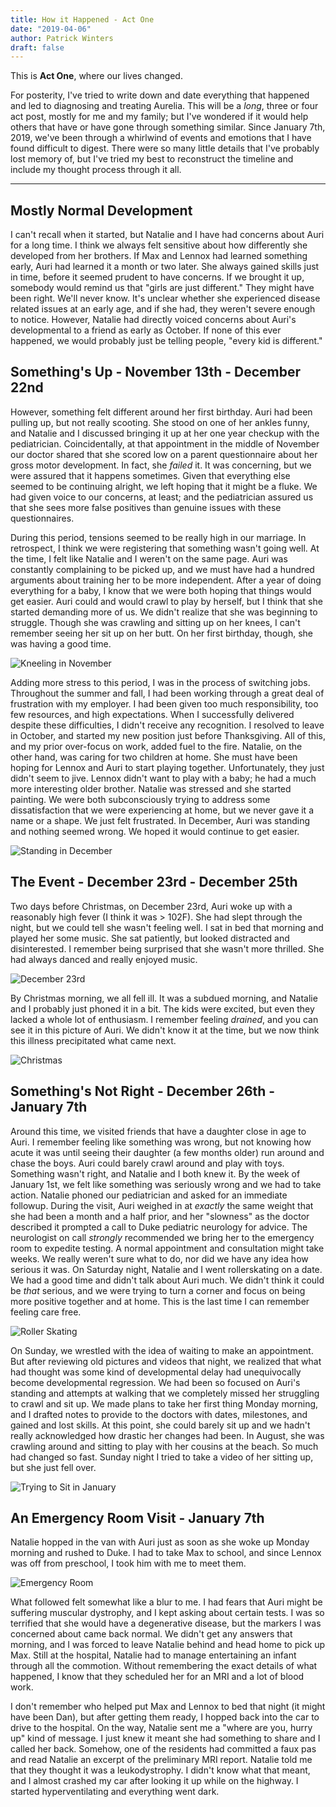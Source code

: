 ```yaml
---
title: How it Happened - Act One
date: "2019-04-06"
author: Patrick Winters
draft: false
---
```

This is **Act One**, where our lives changed.

For posterity, I've tried to write down and date everything that happened and led to diagnosing and treating Aurelia. This will be a _long_, three or four act post, mostly for me and my family; but I've wondered if it would help others that have or have gone through something similar. Since January 7th, 2019, we've been through a whirlwind of events and emotions that I have found difficult to digest. There were so many little details that I've probably lost memory of, but I've tried my best to reconstruct the timeline and include my thought process through it all.

---

## Mostly Normal Development

I can't recall when it started, but Natalie and I have had concerns about Auri for a long time. I think we always felt sensitive about how differently she developed from her brothers. If Max and Lennox had learned something early, Auri had learned it a month or two later. She always gained skills just in time, before it seemed prudent to have concerns. If we brought it up, somebody would remind us that "girls are just different." They might have been right. We'll never know. It's unclear whether she experienced disease related issues at an early age, and if she had, they weren't severe enough to notice. However, Natalie had directly voiced concerns about Auri's developmental to a friend as early as October. If none of this ever happened, we would probably just be telling people, "every kid is different."

## Something's Up - November 13th - December 22nd

However, something felt different around her first birthday. Auri had been pulling up, but not really scooting. She stood on one of her ankles funny, and Natalie and I discussed bringing it up at her one year checkup with the pediatrician. Coincidentally, at that appointment in the middle of November our doctor shared that she scored low on a parent questionnaire about her gross motor development. In fact, she _failed_ it. It was concerning, but we were assured that it happens sometimes. Given that everything else seemed to be continuing alright, we left hoping that it might be a fluke. We had given voice to our concerns, at least; and the pediatrician assured us that she sees more false positives than genuine issues with these questionnaires.

During this period, tensions seemed to be really high in our marriage. In retrospect,  I think we were registering that something wasn't going well. At the time, I felt like Natalie and I weren't on the same page. Auri was constantly complaining to be picked up, and we must have had a hundred arguments about training her to be more independent. After a year of doing everything for a baby, I know that we were both hoping that things would get easier. Auri could and would crawl to play by herself,  but I think that she started demanding more of us. We didn't realize that she was beginning to struggle. Though she was crawling and sitting up on her knees, I can't remember seeing her sit up on her butt. On her first birthday, though, she was having a good time.

![Kneeling in November](./november.jpg)

Adding more stress to this period, I was in the process of switching jobs. Throughout the summer and fall, I had been working through a great deal of frustration with my employer. I had been given too much responsibility, too few resources, and high expectations. When I successfully delivered despite these difficulties, I didn't receive any recognition. I resolved to leave in October, and started my new position just before Thanksgiving. All of this, and my prior over-focus on work, added fuel to the fire. Natalie, on the other hand, was caring for two children at home. She must have been hoping for Lennox and Auri to start playing together. Unfortunately, they just didn't seem to jive. Lennox didn't want to play with a baby; he had a much more interesting older brother. Natalie was stressed and she started painting. We were both subconsciously trying to address some dissatisfaction that we were experiencing at home, but we never gave it a name  or a shape. We just felt frustrated. In December, Auri was standing and nothing seemed wrong. We hoped it would continue to get easier.

![Standing in December](./standing.png)

## The Event - December 23rd - December 25th

Two days before Christmas, on December 23rd, Auri woke up with a reasonably high fever (I think it was > 102F). She had slept through the night, but we could tell she wasn't feeling well. I sat in bed that morning and played her some music. She sat patiently, but looked distracted and disinterested. I remember being surprised that she wasn't more thrilled. She had always danced and really enjoyed music.

![December 23rd](./guitar.jpg)

By Christmas morning, we all fell ill. It was a subdued morning, and Natalie and I probably just phoned it in a bit. The kids were excited, but even they lacked a whole lot of enthusiasm. I remember feeling _drained_, and you can see it in this picture of Auri. We didn't know it at the time, but we now think this illness precipitated what came next.

![Christmas](./christmas.jpg)

## Something's Not Right - December 26th - January 7th

Around this time, we visited friends that have a daughter close in age to Auri. I remember feeling like something was wrong, but not knowing how acute it was until seeing their daughter (a few months older) run around and chase the boys. Auri could barely crawl around and play with toys. Something wasn't right, and Natalie and I both knew it. By the week of January 1st, we felt like something was seriously wrong and we had to take action. Natalie phoned our pediatrician and asked for an immediate followup. During the visit, Auri weighed in at _exactly_ the same weight that she had been a month and a half prior, and her "slowness" as the doctor described it prompted a call to Duke pediatric neurology for advice. The neurologist on call _strongly_ recommended we bring her to the emergency room to expedite testing. A normal appointment and consultation might take weeks. We really weren't sure what to do, nor did we have any idea how serious it was. On Saturday night, Natalie and I went rollerskating on a date. We had a good time and didn't talk about Auri much. We didn't think it could be _that_ serious, and we were trying to turn a corner and focus on being more positive together and at home. This is the last time I can remember feeling care free.

![Roller Skating](./roller_skating.jpg)

On Sunday, we wrestled with the idea of waiting to make an appointment. But after reviewing old pictures and videos that night, we realized that what had thought was some kind of developmental delay had unequivocally become developmental regression. We had been so focused on Auri's standing and attempts at walking that we completely missed her struggling to crawl and sit up. We made plans to take her first thing Monday morning, and I drafted notes to provide to the doctors with dates, milestones, and gained and lost skills. At this point, she could barely sit up and we hadn't really acknowledged how drastic her changes had been. In August, she was crawling around and sitting to play with her cousins at the beach. So much had changed so fast. Sunday night I tried to take a video of her sitting up, but she just fell over.

![Trying to Sit in January](sitting_january.png)

## An Emergency Room Visit - January 7th

Natalie hopped in the van with Auri just as soon as she woke up Monday morning and rushed to Duke. I had to take Max to school, and since Lennox was off from preschool, I took him with me to meet them.

![Emergency Room](./emergency_room.jpg)

What followed felt somewhat like a blur to me. I had fears that Auri might be suffering muscular dystrophy, and I kept asking about certain tests. I was so terrified that she would have a degenerative disease, but the markers I was concerned about came back normal. We didn't get any answers that morning, and I was forced to leave Natalie behind and head home to pick up Max. Still at the hospital, Natalie had to manage entertaining an infant through all the commotion. Without remembering the exact details of what happened, I know that they scheduled her for an MRI and a lot of blood work.

I don't remember who helped put Max and Lennox to bed that night (it might have been Dan), but  after getting them ready, I hopped back into the car to drive to the hospital. On the way, Natalie sent me a "where are you, hurry up" kind of message. I just knew it meant she had something to share and I called her back. Somehow, one of the residents had committed a faux pas and read Natalie an excerpt of the preliminary MRI report. Natalie told me that they thought it was a leukodystrophy. I didn't know what that meant, and I almost crashed my car after looking it up while on the highway. I started hyperventilating and everything went dark.